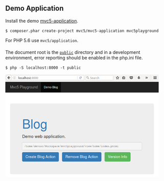 ## Demo Application
<p>Install the demo <a href="https://github.com/mvc5/mvc5-application">mvc5-application</a>.</p>

<pre><code class="language-php">$ composer.phar create-project mvc5/mvc5-application mvc5playground</code></pre>
<p>For PHP 5.6 use <code>mvc5/application</code>.</p>
<p style="margin-top:20px;">The document root is the <a href="https://github.com/mvc5/mvc5-application/tree/master/public"><code>public</code></a> directory and in a development environment, error reporting should be enabled in the php.ini file.</p>
<pre><code class="language-php">$ php -S localhost:8000 -t public</code></pre>
<div class="thumbnail" style="border:none;">
    <img style="margin-left:0;" src="/images/mvc5playground.png" width="480" height="320" title="Mvc5 Demo Application">
</div>
